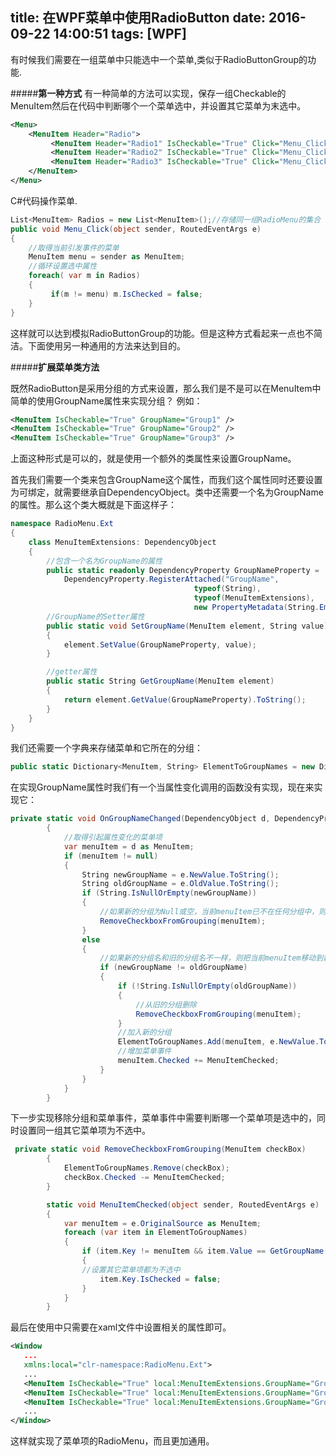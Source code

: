 title: 在WPF菜单中使用RadioButton
date: 2016-09-22 14:00:51
tags: [WPF]
---
有时候我们需要在一组菜单中只能选中一个菜单,类似于RadioButtonGroup的功能.
<!--more-->
#####**第一种方式**
有一种简单的方法可以实现，保存一组Checkable的MenuItem然后在代码中判断哪个一个菜单选中，并设置其它菜单为末选中。
```xml
<Menu>
    <MenuItem Header="Radio">
         <MenuItem Header="Radio1" IsCheckable="True" Click="Menu_Click" />
         <MenuItem Header="Radio2" IsCheckable="True" Click="Menu_Click" />
         <MenuItem Header="Radio3" IsCheckable="True" Click="Menu_Click" />
    </MenuItem>
</Menu>
```
C#代码操作菜单.
```C#
List<MenuItem> Radios = new List<MenuItem>();//存储同一组RadioMenu的集合
public void Menu_Click(object sender, RoutedEventArgs e)
{
    //取得当前引发事件的菜单
    MenuItem menu = sender as MenuItem;
    //循环设置选中属性
    foreach( var m in Radios)
    {
         if(m != menu) m.IsChecked = false;
    }
}
```

这样就可以达到模拟RadioButtonGroup的功能。但是这种方式看起来一点也不简洁。下面使用另一种通用的方法来达到目的。

#####**扩展菜单类方法**

既然RadioButton是采用分组的方式来设置，那么我们是不是可以在MenuItem中简单的使用GroupName属性来实现分组？
例如：
```xml
<MenuItem IsCheckable="True" GroupName="Group1" />
<MenuItem IsCheckable="True" GroupName="Group2" />
<MenuItem IsCheckable="True" GroupName="Group3" />
```
上面这种形式是可以的，就是使用一个额外的类属性来设置GroupName。

首先我们需要一个类来包含GroupName这个属性，而我们这个属性同时还要设置为可绑定，就需要继承自DependencyObject。类中还需要一个名为GroupName的属性。那么这个类大概就是下面这样子：
```C#
namespace RadioMenu.Ext
{
    class MenuItemExtensions: DependencyObject
    {
        //包含一个名为GroupName的属性
        public static readonly DependencyProperty GroupNameProperty =
            DependencyProperty.RegisterAttached("GroupName",
                                         typeof(String),
                                         typeof(MenuItemExtensions),
                                         new PropertyMetadata(String.Empty, OnGroupNameChanged));
        //GroupName的Setter属性
        public static void SetGroupName(MenuItem element, String value)
        {
            element.SetValue(GroupNameProperty, value);
        }

        //getter属性
        public static String GetGroupName(MenuItem element)
        {
            return element.GetValue(GroupNameProperty).ToString();
        }
    }
}
```
我们还需要一个字典来存储菜单和它所在的分组：
```C#
public static Dictionary<MenuItem, String> ElementToGroupNames = new Dictionary<MenuItem, String>();//Key为菜单，value为分组名称
```
在实现GroupName属性时我们有一个当属性变化调用的函数没有实现，现在来实现它：
```C#
private static void OnGroupNameChanged(DependencyObject d, DependencyPropertyChangedEventArgs e)
        {
            //取得引起属性变化的菜单项
            var menuItem = d as MenuItem;
            if (menuItem != null)
            {
                String newGroupName = e.NewValue.ToString();
                String oldGroupName = e.OldValue.ToString();
                if (String.IsNullOrEmpty(newGroupName))
                {
                    //如果新的分组为Null或空，当前menuItem已不在任何分组中，则移除他
                    RemoveCheckboxFromGrouping(menuItem);
                }
                else
                {
                    //如果新的分组名和旧的分组名不一样，则把当前menuItem移动到新的分组中
                    if (newGroupName != oldGroupName)
                    {
                        if (!String.IsNullOrEmpty(oldGroupName))
                        {
                            //从旧的分组删除
                            RemoveCheckboxFromGrouping(menuItem);
                        }
                        //加入新的分组
                        ElementToGroupNames.Add(menuItem, e.NewValue.ToString());
                        //增加菜单事件
                        menuItem.Checked += MenuItemChecked;
                    }
                }
            }
        }
```
下一步实现移除分组和菜单事件，菜单事件中需要判断哪一个菜单项是选中的，同时设置同一组其它菜单项为不选中。
```C#
 private static void RemoveCheckboxFromGrouping(MenuItem checkBox)
        {
            ElementToGroupNames.Remove(checkBox);
            checkBox.Checked -= MenuItemChecked;
        }

        static void MenuItemChecked(object sender, RoutedEventArgs e)
        {
            var menuItem = e.OriginalSource as MenuItem;
            foreach (var item in ElementToGroupNames)
            {
                if (item.Key != menuItem && item.Value == GetGroupName(menuItem))
                {
                //设置其它菜单项都为不选中
                    item.Key.IsChecked = false;
                }
            }
        }
```
最后在使用中只需要在xaml文件中设置相关的属性即可。
```xml
<Window 
   ...
   xmlns:local="clr-namespace:RadioMenu.Ext">
   ...
   <MenuItem IsCheckable="True" local:MenuItemExtensions.GroupName="Group1" />
   <MenuItem IsCheckable="True" local:MenuItemExtensions.GroupName="Group1" />
   <MenuItem IsCheckable="True" local:MenuItemExtensions.GroupName="Group1" />
   ...
</Window>
```
这样就实现了菜单项的RadioMenu，而且更加通用。